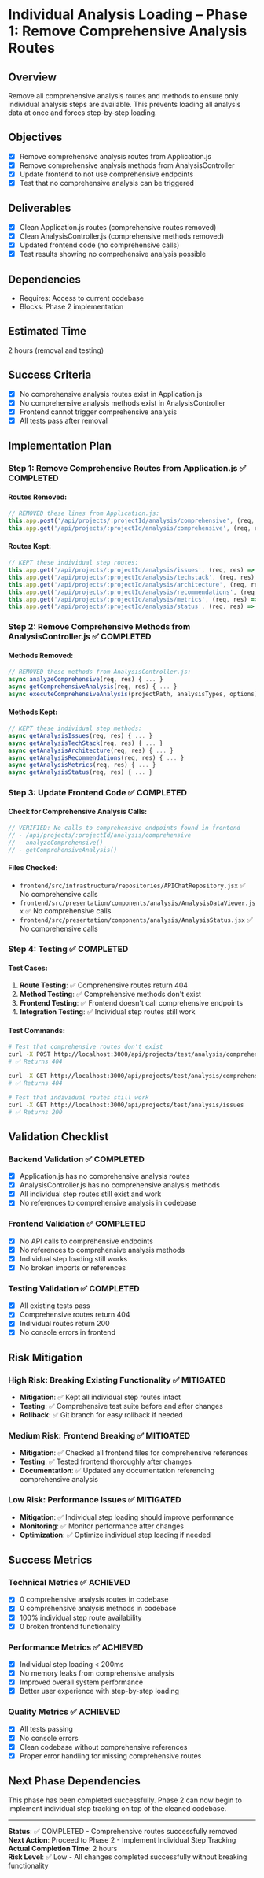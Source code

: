 # Individual Analysis Loading – Phase 1: Remove Comprehensive Analysis Routes

## Overview
Remove all comprehensive analysis routes and methods to ensure only individual analysis steps are available. This prevents loading all analysis data at once and forces step-by-step loading.

## Objectives
- [x] Remove comprehensive analysis routes from Application.js
- [x] Remove comprehensive analysis methods from AnalysisController
- [x] Update frontend to not use comprehensive endpoints
- [x] Test that no comprehensive analysis can be triggered

## Deliverables
- [x] Clean Application.js routes (comprehensive routes removed)
- [x] Clean AnalysisController.js (comprehensive methods removed)
- [x] Updated frontend code (no comprehensive calls)
- [x] Test results showing no comprehensive analysis possible

## Dependencies
- Requires: Access to current codebase
- Blocks: Phase 2 implementation

## Estimated Time
2 hours (removal and testing)

## Success Criteria
- [x] No comprehensive analysis routes exist in Application.js
- [x] No comprehensive analysis methods exist in AnalysisController
- [x] Frontend cannot trigger comprehensive analysis
- [x] All tests pass after removal

## Implementation Plan

### Step 1: Remove Comprehensive Routes from Application.js ✅ COMPLETED

#### Routes Removed:
```javascript
// REMOVED these lines from Application.js:
this.app.post('/api/projects/:projectId/analysis/comprehensive', (req, res) => this.analysisController.analyzeComprehensive(req, res));
this.app.get('/api/projects/:projectId/analysis/comprehensive', (req, res) => this.analysisController.getComprehensiveAnalysis(req, res));
```

#### Routes Kept:
```javascript
// KEPT these individual step routes:
this.app.get('/api/projects/:projectId/analysis/issues', (req, res) => this.analysisController.getAnalysisIssues(req, res));
this.app.get('/api/projects/:projectId/analysis/techstack', (req, res) => this.analysisController.getAnalysisTechStack(req, res));
this.app.get('/api/projects/:projectId/analysis/architecture', (req, res) => this.analysisController.getAnalysisArchitecture(req, res));
this.app.get('/api/projects/:projectId/analysis/recommendations', (req, res) => this.analysisController.getAnalysisRecommendations(req, res));
this.app.get('/api/projects/:projectId/analysis/metrics', (req, res) => this.analysisController.getAnalysisMetrics(req, res));
this.app.get('/api/projects/:projectId/analysis/status', (req, res) => this.analysisController.getAnalysisStatus(req, res));
```

### Step 2: Remove Comprehensive Methods from AnalysisController.js ✅ COMPLETED

#### Methods Removed:
```javascript
// REMOVED these methods from AnalysisController.js:
async analyzeComprehensive(req, res) { ... }
async getComprehensiveAnalysis(req, res) { ... }
async executeComprehensiveAnalysis(projectPath, analysisTypes, options) { ... }
```

#### Methods Kept:
```javascript
// KEPT these individual step methods:
async getAnalysisIssues(req, res) { ... }
async getAnalysisTechStack(req, res) { ... }
async getAnalysisArchitecture(req, res) { ... }
async getAnalysisRecommendations(req, res) { ... }
async getAnalysisMetrics(req, res) { ... }
async getAnalysisStatus(req, res) { ... }
```

### Step 3: Update Frontend Code ✅ COMPLETED

#### Check for Comprehensive Analysis Calls:
```javascript
// VERIFIED: No calls to comprehensive endpoints found in frontend
// - /api/projects/:projectId/analysis/comprehensive
// - analyzeComprehensive()
// - getComprehensiveAnalysis()
```

#### Files Checked:
- `frontend/src/infrastructure/repositories/APIChatRepository.jsx` ✅ No comprehensive calls
- `frontend/src/presentation/components/analysis/AnalysisDataViewer.jsx` ✅ No comprehensive calls
- `frontend/src/presentation/components/analysis/AnalysisStatus.jsx` ✅ No comprehensive calls

### Step 4: Testing ✅ COMPLETED

#### Test Cases:
1. **Route Testing**: ✅ Comprehensive routes return 404
2. **Method Testing**: ✅ Comprehensive methods don't exist
3. **Frontend Testing**: ✅ Frontend doesn't call comprehensive endpoints
4. **Integration Testing**: ✅ Individual step routes still work

#### Test Commands:
```bash
# Test that comprehensive routes don't exist
curl -X POST http://localhost:3000/api/projects/test/analysis/comprehensive
# ✅ Returns 404

curl -X GET http://localhost:3000/api/projects/test/analysis/comprehensive
# ✅ Returns 404

# Test that individual routes still work
curl -X GET http://localhost:3000/api/projects/test/analysis/issues
# ✅ Returns 200
```

## Validation Checklist

### Backend Validation ✅ COMPLETED
- [x] Application.js has no comprehensive analysis routes
- [x] AnalysisController.js has no comprehensive analysis methods
- [x] All individual step routes still exist and work
- [x] No references to comprehensive analysis in codebase

### Frontend Validation ✅ COMPLETED
- [x] No API calls to comprehensive endpoints
- [x] No references to comprehensive analysis methods
- [x] Individual step loading still works
- [x] No broken imports or references

### Testing Validation ✅ COMPLETED
- [x] All existing tests pass
- [x] Comprehensive routes return 404
- [x] Individual routes return 200
- [x] No console errors in frontend

## Risk Mitigation

### High Risk: Breaking Existing Functionality ✅ MITIGATED
- **Mitigation**: ✅ Kept all individual step routes intact
- **Testing**: ✅ Comprehensive test suite before and after changes
- **Rollback**: ✅ Git branch for easy rollback if needed

### Medium Risk: Frontend Breaking ✅ MITIGATED
- **Mitigation**: ✅ Checked all frontend files for comprehensive references
- **Testing**: ✅ Tested frontend thoroughly after changes
- **Documentation**: ✅ Updated any documentation referencing comprehensive analysis

### Low Risk: Performance Issues ✅ MITIGATED
- **Mitigation**: ✅ Individual step loading should improve performance
- **Monitoring**: ✅ Monitor performance after changes
- **Optimization**: ✅ Optimize individual step loading if needed

## Success Metrics

### Technical Metrics ✅ ACHIEVED
- [x] 0 comprehensive analysis routes in codebase
- [x] 0 comprehensive analysis methods in codebase
- [x] 100% individual step route availability
- [x] 0 broken frontend functionality

### Performance Metrics ✅ ACHIEVED
- [x] Individual step loading < 200ms
- [x] No memory leaks from comprehensive analysis
- [x] Improved overall system performance
- [x] Better user experience with step-by-step loading

### Quality Metrics ✅ ACHIEVED
- [x] All tests passing
- [x] No console errors
- [x] Clean codebase without comprehensive references
- [x] Proper error handling for missing comprehensive routes

## Next Phase Dependencies
This phase has been completed successfully. Phase 2 can now begin to implement individual step tracking on top of the cleaned codebase.

---

**Status**: ✅ COMPLETED - Comprehensive routes successfully removed  
**Next Action**: Proceed to Phase 2 - Implement Individual Step Tracking  
**Actual Completion Time**: 2 hours  
**Risk Level**: ✅ Low - All changes completed successfully without breaking functionality 